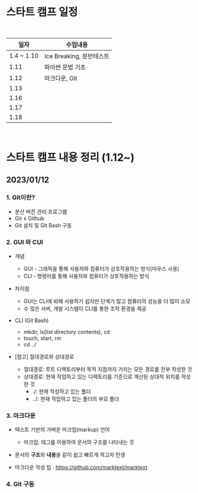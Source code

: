 # 스타트 캠프 일정

</br>

| 일자        | 수업내용
| -----------| ---
| 1.4 ~ 1.10 | Ice Breaking, 분반테스트
| 1.11       | 파이썬 문법 기초
| 1.12       | 마크다운, Git 
| 1.13       | 
| 1.16       | 
| 1.17       | 
| 1.18       | 

</br>

# 스타트 캠프 내용 정리 (1.12~)

## 2023/01/12
### 1. Git이란?
- 분산 버전 관리 프로그램
- Git ≠ Github
- Git 설치 및 Git Bash 구동

### 2.  GUI 와 CUI
- 개념
  - GUI - 그래픽을 통해 사용자와 컴퓨터가 상호작용하는 방식(마우스 사용)
  - CLI - 명령어를 통해 사용자와 컴퓨터가 상호작용하는 방식
  
- 차이점
  - GUI는 CLI에 비해 사용하기 쉽지만 단계가 많고 컴퓨터의 성능을 더 많이 소모
  - 수 많은 서버, 개발 시스템이 CLI를 통한 조작 환경을 제공
- CLI (Git Bash)
    - mkdir, ls(list directory contents), cd
    - touch, start, rm
    - cd ../

- [참고] 절대경로와 상대경로
    - 절대경로: 루트 디렉토리부터 목적 지점까지 거치는 모든 경로를 전부 작성한 것
    - 상대경로: 현재 작업하고 있는 디렉토리를 기준으로 계산된 상대적 위치를 작성한 것
        - ./: 현재 작성하고 있는 폴더
        - ../: 현재 작업하고 있는 폴더의 부모 폴더

### 3. 마크다운
- 텍스트 기반의 가벼운 마크업(markup) 언어
    - 마크업: 태그를 이용하여 문서의 구조를 나타내는 것
- 문서의 **구조**와 **내용**을 같이 쉽고 빠르게 적고자 탄생

- 마크다운 작성 팁 : https://github.com/marktext/marktext

### 4. Git 구동


